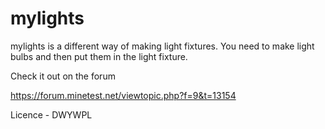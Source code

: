 # mylights

mylights is a different way of making light fixtures. You need to make light bulbs and then put them in the light fixture.

Check it out on the forum

https://forum.minetest.net/viewtopic.php?f=9&t=13154

Licence - DWYWPL
